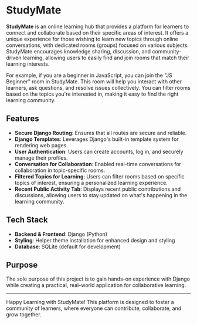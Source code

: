# StudyMate

**StudyMate** is an online learning hub that provides a platform for learners to connect and collaborate based on their specific areas of interest. It offers a unique experience for those wishing to learn new topics through online conversations, with dedicated rooms (groups) focused on various subjects. StudyMate encourages knowledge sharing, discussion, and community-driven learning, allowing users to easily find and join rooms that match their learning interests.

For example, if you are a beginner in JavaScript, you can join the "JS Beginner" room in StudyMate. This room will help you interact with other learners, ask questions, and resolve issues collectively. You can filter rooms based on the topics you're interested in, making it easy to find the right learning community.

## Features

- **Secure Django Routing**: Ensures that all routes are secure and reliable.
- **Django Templates**: Leverages Django's built-in template system for rendering web pages.
- **User Authentication**: Users can create accounts, log in, and securely manage their profiles.
- **Conversation for Collaboration**: Enabled real-time conversations for collaboration in topic-specific rooms.
- **Filtered Topics for Learning**: Users can filter rooms based on specific topics of interest, ensuring a personalized learning experience.
- **Recent Public Activity Tab**: Displays recent public contributions and discussions, allowing users to stay updated on what's happening in the learning community.

## Tech Stack

- **Backend & Frontend**: Django (Python)  
- **Styling**: Helper theme installation for enhanced design and styling  
- **Database**: SQLite (default for development)

## Purpose

The sole purpose of this project is to gain hands-on experience with Django while creating a practical, real-world application for collaborative learning.

---

Happy Learning with StudyMate! This platform is designed to foster a community of learners, where everyone can contribute, collaborate, and grow together.
